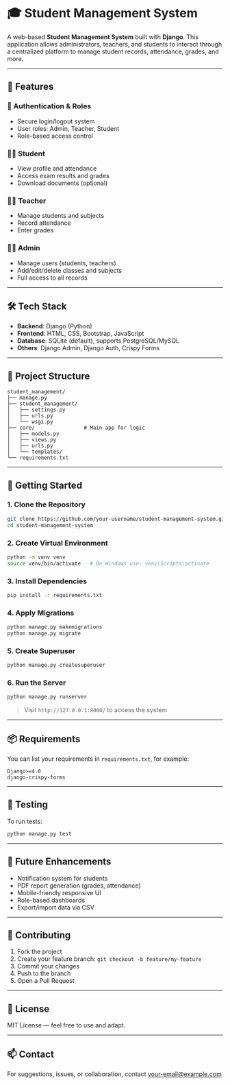 # 🎓 Student Management System

A web-based **Student Management System** built with **Django**. This application allows administrators, teachers, and students to interact through a centralized platform to manage student records, attendance, grades, and more.

---

## 📌 Features

### 🔐 Authentication & Roles
- Secure login/logout system
- User roles: Admin, Teacher, Student
- Role-based access control

### 🧑‍🎓 Student
- View profile and attendance
- Access exam results and grades
- Download documents (optional)

### 👨‍🏫 Teacher
- Manage students and subjects
- Record attendance
- Enter grades

### 🧑‍💼 Admin
- Manage users (students, teachers)
- Add/edit/delete classes and subjects
- Full access to all records

---

## 🛠️ Tech Stack

- **Backend**: Django (Python)
- **Frontend**: HTML, CSS, Bootstrap, JavaScript
- **Database**: SQLite (default), supports PostgreSQL/MySQL
- **Others**: Django Admin, Django Auth, Crispy Forms

---

## 📁 Project Structure

```
student_management/
├── manage.py
├── student_management/
│   ├── settings.py
│   ├── urls.py
│   └── wsgi.py
├── core/                # Main app for logic
│   ├── models.py
│   ├── views.py
│   ├── urls.py
│   └── templates/
└── requirements.txt
```

---

## 🚀 Getting Started

### 1. Clone the Repository

```bash
git clone https://github.com/your-username/student-management-system.git
cd student-management-system
```

### 2. Create Virtual Environment

```bash
python -m venv venv
source venv/bin/activate   # On Windows use: venv\Scripts\activate
```

### 3. Install Dependencies

```bash
pip install -r requirements.txt
```

### 4. Apply Migrations

```bash
python manage.py makemigrations
python manage.py migrate
```

### 5. Create Superuser

```bash
python manage.py createsuperuser
```

### 6. Run the Server

```bash
python manage.py runserver
```

> Visit `http://127.0.0.1:8000/` to access the system

---

## 📦 Requirements

You can list your requirements in `requirements.txt`, for example:

```
Django>=4.0
django-crispy-forms
```

---

## 🧪 Testing

To run tests:

```bash
python manage.py test
```

---

## 🧳 Future Enhancements

- Notification system for students
- PDF report generation (grades, attendance)
- Mobile-friendly responsive UI
- Role-based dashboards
- Export/import data via CSV

---

## 🤝 Contributing

1. Fork the project
2. Create your feature branch: `git checkout -b feature/my-feature`
3. Commit your changes
4. Push to the branch
5. Open a Pull Request

---

## 📃 License

MIT License — feel free to use and adapt.

---

## 📫 Contact

For suggestions, issues, or collaboration, contact [your-email@example.com](mailto:your-email@example.com)
